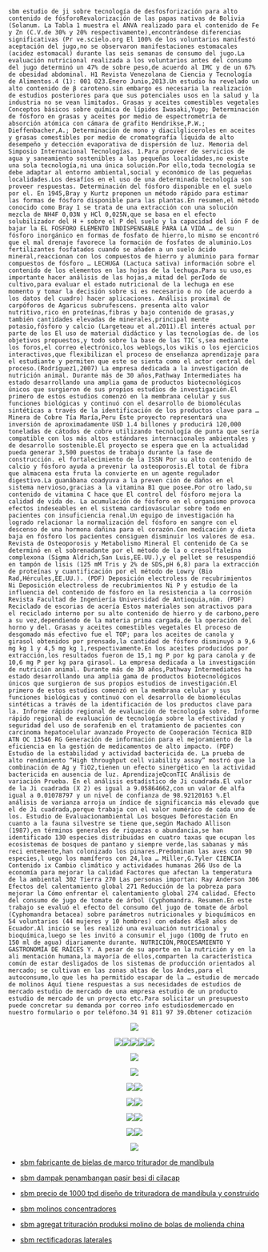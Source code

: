 
```
sbm estudio de ji sobre tecnología de desfosforización para alto contenido de fósforoRevalorización de las papas nativas de Bolivia (Solanum. La Tabla 1 muestra el ANVA realizado para el contenido de Fe y Zn (C.V.de 30% y 20% respectivamente),encontrándose diferencias significativas (Pr ve.scielo.org El 100% de los voluntarios manifestó aceptación del jugo,no se observaron manifestaciones estomacales (acidez estomacal) durante las seis semanas de consumo del jugo.La evaluación nutricional realizada a los voluntarios antes del consumo del jugo determinó un 47% de sobre peso,de acuerdo al IMC y de un 67% de obesidad abdominal. H1 Revista Venezolana de Ciencia y Tecnología de Alimentos.4 (1): 001 023.Enero Junio,2013.Un estudio ha revelado un alto contenido de β caroteno.sin embargo es necesaria la realización de estudios posteriores para que sus potenciales usos en la salud y la industria no se vean limitados. Grasas y aceites comestibles vegetales Conceptos básicos sobre química de lípidos Iwasaki,Yugo; Determinación de fósforo en grasas y aceites por medio de espectrometría de absorción atómica con cámara de grafito Hendrikse,P.W.; Dieffenbacher,A.; Determinación de mono y diacilgliceroles en aceites y grasas comestibles por medio de cromatografía líquida de alto desempeño y detección evaporativa de dispersión de luz. Memoria del Simposio Internacional Tecnologías. 1.Para proveer de servicios de agua y saneamiento sostenibles a las pequeñas localidades,no existe una sola tecnología,ni una única solución.Por ello,toda tecnología se debe adaptar al entorno ambiental,social y económico de las pequeñas localidades.Los desafíos en el uso de una determinada tecnología son proveer respuestas. Determinación del fósforo disponible en el suelo por el. En 1945,Bray y Kurtz proponen un método rápido para estimar las formas de fósforo disponible para las plantas.En resumen,el método conocido como Bray 1 se trata de una extracción con una solución mezcla de NH4F 0,03N y HCl 0,025N,que se basa en el efecto solubilizador del H + sobre el P del suelo y la capacidad del ión F de bajar la EL FOSFORO ELEMENTO INDISPENSABLE PARA LA VIDA … de su fósforo inorgánico en formas de fosfato de hierro,lo mismo se encontró que el mal drenaje favorece la formación de fosfatos de aluminio.Los fertilizantes fosfatados cuando se añaden a un suelo ácido mineral,reaccionan con los compuestos de hierro y aluminio para formar compuestos de fósforo … LECHUGA (Lactuca sativa) información sobre el contenido de los elementos en las hojas de la lechuga.Para su uso,es importante hacer análisis de las hojas,a mitad del perIodo de cultivo,para evaluar el estado nutricional de la lechuga en ese momento y tomar la decisión sobre si es necesario o no (de acuerdo a los datos del cuadro) hacer aplicaciones. Análisis proximal de carpóforos de Agaricus subrufescens. presenta alto valor nutritivo,rico en proteínas,fibras y bajo contenido de grasas,y también cantidades elevadas de minerales,principal mente potasio,fósforo y calcio (Largeteau et al.2011).El interés actual por parte de los El uso de material didáctico y las tecnologías de. de los objetivos propuestos,y todo sobre la base de las TIC´s,sea mediante los foros,el correo electrónico,los weblogs,los wikis o los ejercicios interactivos,que flexibilizan el proceso de enseñanza aprendizaje para el estudiante y permiten que este se sienta como el actor central del proceso.(Rodríguez1,2007) La empresa dedicada a la investigación de nutrición animal. Durante más de 30 años,Pathway Intermediates ha estado desarrollando una amplia gama de productos biotecnológicos únicos que surgieron de sus propios estudios de investigación.El primero de estos estudios comenzó en la membrana celular y sus funciones biológicas y continuó con el desarrollo de biomoléculas sintéticas a través de la identificación de los productos clave para … Minera de Cobre Tía María,Peru Este proyecto representará una inversión de aproximadamente USD 1.4 billones y producirá 120,000 toneladas de cátodos de cobre utilizando tecnología de punta que sería compatible con los más altos estándares internacionales ambientales y de desarrollo sostenible.El proyecto se espera que en la actualidad pueda generar 3,500 puestos de trabajo durante la fase de construcción. el fortalecimiento de la ISSN Por su alto contenido de calcio y fósforo ayuda a prevenir la osteoporosis.El total de fibra que almacena esta fruta la convierte en un agente regulador digestivo.La guanábana coadyuva a la preven ción de daños en el sistema nervioso,gracias a la vitamina B1 que posee.Por otro lado,su contenido de vitamina C hace que El control del fósforo mejora la calidad de vida de. La acumulación de fósforo en el organismo provoca efectos indeseables en el sistema cardiovascular sobre todo en pacientes con insuficiencia renal.Un equipo de investigación ha logrado relacionar la normalización del fósforo en sangre con el descenso de una hormona dañina para el corazón.Con medicación y dieta baja en fósforo los pacientes consiguen disminuir los valores de esa. Revista de Osteoporosis y Metabolismo Mineral El contenido de Ca se determinó en el sobrenadante por el método de la o cresolftaleína complexona (Sigma Aldrich,San Luis,EE.UU.),y el pellet se resuspendió en tampón de lisis (125 mM Tris y 2% de SDS,pH 6,8) para la extracción de proteínas y cuantificación por el método de Lowry (Bio Rad,Hércules,EE.UU.). (PDF) Deposición electroless de recubrimientos Ni Deposición electroless de recubrimientos Ni P y estudio de la influencia del contenido de fósforo en la resistencia a la corrosión Revista Facultad de Ingeniería Universidad de Antioquia,núm. (PDF) Reciclado de escorias de acería Estos materiales son atractivos para el reciclado interno por su alto contenido de hierro y de carbono,pero a su vez,dependiendo de la materia prima cargada,de la operación del horno y del. Grasas y aceites comestibles vegetales El proceso de desgomado más efectivo fue el TOP; para los aceites de canola y girasol obtenidos por prensado,la cantidad de fósforo disminuyó a 9,6 mg kg 1 y 4,5 mg kg 1,respectivamente.En los aceites producidos por extracción,los resultados fueron de 15,1 mg P por kg para canola y de 10,6 mg P per kg para girasol. La empresa dedicada a la investigación de nutrición animal. Durante más de 30 años,Pathway Intermediates ha estado desarrollando una amplia gama de productos biotecnológicos únicos que surgieron de sus propios estudios de investigación.El primero de estos estudios comenzó en la membrana celular y sus funciones biológicas y continuó con el desarrollo de biomoléculas sintéticas a través de la identificación de los productos clave para la. Informe rápido regional de evaluación de tecnología sobre. Informe rápido regional de evaluación de tecnología sobre la efectividad y seguridad del uso de sorafenib en el tratamiento de pacientes con carcinoma hepatocelular avanzado Proyecto de Cooperación Técnica BID ATN OC 13546 RG Generación de información para el mejoramiento de la eficiencia en la gestión de medicamentos de alto impacto. (PDF) Estudio de la estabilidad y actividad bactericida de. La prueba de alto rendimiento “High throughput cell viability assay” mostró que la combinación de Ag y TiO2,tienen un efecto sinergético en la actividad bactericida en ausencia de luz. AprendizajeQconTIC Análisis de variación Prueba. En el análisis estadístico de Ji cuadrada.El valor de la Ji cuadrada (X 2) es igual a 9.05864662,con un valor de alfa igual a 0.01078797 y un nivel de confianza de 98.92120163 %.El análisis de varianza arroja un índice de significancia más elevado que el de Ji cuadrada,porque trabaja con el valor numérico de cada uno de los. Estudio de Evaluacionambiental Los bosques Deforestación En cuanto a la fauna silvestre se tiene que,según Machado Allison (1987),en términos generales de riquezas o abundancia,se han identificado 130 especies distribuidas en cuatro taxas que ocupan los ecosistemas de bosques de pantano y siempre verde,las sabanas y más reci entemente,han colonizado los pinares.Predominan las aves con 90 especies,l uego los mamíferos con 24,loa … Miller,G.Tyler CIENCIA Contenido ix Cambio climático y actividades humanas 266 Uso de la economía para mejorar la calidad Factores que afectan la temperatura de la ambiental 302 Tierra 270 Las personas importan: Ray Anderson 306 Efectos del calentamiento global 271 Reducción de la pobreza para mejorar la Cómo enfrentar el calentamiento global 274 calidad. Efecto del consumo de jugo de tomate de árbol (Cyphomandra. Resumen.En este trabajo se evaluó el efecto del consumo del jugo de tomate de árbol (Cyphomandra betacea) sobre parámetros nutricionales y bioquímicos en 54 voluntarios (44 mujeres y 10 hombres) con edades 45±8 años de Ecuador.Al inicio se les realizó una evaluación nutricional y bioquímica,luego se les invitó a consumir el jugo (100g de fruto en 150 ml de agua) diariamente durante. NUTRICIÓN,PROCESAMIENTO Y GASTRONOMÍA DE RAÍCES Y. A pesar de su aporte en la nutrición y en la ali mentación humana,la mayoría de ellos,comparten la característica común de estar desligados de los sistemas de producción orientados al mercado; se cultivan en las zonas altas de los Andes,para el autoconsumo,lo que les ha permitido escapar de la … estudio de mercado de molinos Aquí tiene respuestas a sus necesidades de estudios de mercado estudio de mercado de una empresa estudio de un producto estudio de mercado de un proyecto etc.Para solicitar un presupuesto puede concretar su demanda por correo info estudiosdemercado en nuestro formulario o por teléfono.34 91 811 97 39.Obtener cotización 
```

<div align="center">

<a href="https://es-crusher.shibang-china.com/github&k=sbm+estudio+de+ji+sobre+tecnolog%C3%ADa+de+desfosforizaci%C3%B3n+para+alto+contenido+de+f%C3%B3sforo"><img src="https://static.shibang-china.com/es/crusher/logo.jpg"></a>

<a href="https://es-crusher.shibang-china.com/github&k=sbm+estudio+de+ji+sobre+tecnolog%C3%ADa+de+desfosforizaci%C3%B3n+para+alto+contenido+de+f%C3%B3sforo"><img src="https://static.shibang-china.com/es/crusher/index.jpg"></a><a href="https://es-crusher.shibang-china.com/material.htmlgithub&k=sbm+estudio+de+ji+sobre+tecnolog%C3%ADa+de+desfosforizaci%C3%B3n+para+alto+contenido+de+f%C3%B3sforo"><img src="https://static.shibang-china.com/es/crusher/material.jpg"></a><a href="https://es-crusher.shibang-china.com/application.htmlgithub&k=sbm+estudio+de+ji+sobre+tecnolog%C3%ADa+de+desfosforizaci%C3%B3n+para+alto+contenido+de+f%C3%B3sforo"><img src="https://static.shibang-china.com/es/crusher/application.jpg"></a><a href="https://es-crusher.shibang-china.com/aboutus.htmlgithub&k=sbm+estudio+de+ji+sobre+tecnolog%C3%ADa+de+desfosforizaci%C3%B3n+para+alto+contenido+de+f%C3%B3sforo"><img src="https://static.shibang-china.com/es/crusher/aboutus.jpg"></a><a href="https://es-crusher.shibang-china.com/contact.htmlgithub&k=sbm+estudio+de+ji+sobre+tecnolog%C3%ADa+de+desfosforizaci%C3%B3n+para+alto+contenido+de+f%C3%B3sforo"><img src="https://static.shibang-china.com/es/crusher/contact.jpg"></a>

<a href="https://es-crusher.shibang-china.com/github&k=sbm+estudio+de+ji+sobre+tecnolog%C3%ADa+de+desfosforizaci%C3%B3n+para+alto+contenido+de+f%C3%B3sforo"><img src="https://static.shibang-china.com/es/crusher/banner.jpg"></a>

<a href="https://swt.shibang-china.com/github&k=sbm+estudio+de+ji+sobre+tecnolog%C3%ADa+de+desfosforizaci%C3%B3n+para+alto+contenido+de+f%C3%B3sforo"><img src="https://static.shibang-china.com/es/crusher/text.jpg"></a>

<a href="https://swt.shibang-china.com/github&k=sbm+estudio+de+ji+sobre+tecnolog%C3%ADa+de+desfosforizaci%C3%B3n+para+alto+contenido+de+f%C3%B3sforo"><img src="https://static.shibang-china.com/es/crusher/chat.jpg"></a><a href="https://es-crusher.shibang-china.com/contact.htmlgithub&k=sbm+estudio+de+ji+sobre+tecnolog%C3%ADa+de+desfosforizaci%C3%B3n+para+alto+contenido+de+f%C3%B3sforo"><img src="https://static.shibang-china.com/es/crusher/message.jpg"></a>

<a href="https://es-crusher.shibang-china.com/products/pe.htmlgithub&k=sbm+estudio+de+ji+sobre+tecnolog%C3%ADa+de+desfosforizaci%C3%B3n+para+alto+contenido+de+f%C3%B3sforo"><img src="https://static.shibang-china.com/es/crusher/pe.jpg"></a><a href="https://es-crusher.shibang-china.com/products/pf.htmlgithub&k=sbm+estudio+de+ji+sobre+tecnolog%C3%ADa+de+desfosforizaci%C3%B3n+para+alto+contenido+de+f%C3%B3sforo"><img src="https://static.shibang-china.com/es/crusher/pf.jpg"></a>

<a href="https://es-crusher.shibang-china.com/products/hpt.htmlgithub&k=sbm+estudio+de+ji+sobre+tecnolog%C3%ADa+de+desfosforizaci%C3%B3n+para+alto+contenido+de+f%C3%B3sforo"><img src="https://static.shibang-china.com/es/crusher/hpt.jpg"></a><a href="https://es-crusher.shibang-china.com/products/vsi.htmlgithub&k=sbm+estudio+de+ji+sobre+tecnolog%C3%ADa+de+desfosforizaci%C3%B3n+para+alto+contenido+de+f%C3%B3sforo"><img src="https://static.shibang-china.com/es/crusher/vsi.jpg"></a>

<a href="https://es-crusher.shibang-china.com/products/klv.htmlgithub&k=sbm+estudio+de+ji+sobre+tecnolog%C3%ADa+de+desfosforizaci%C3%B3n+para+alto+contenido+de+f%C3%B3sforo"><img src="https://static.shibang-china.com/es/crusher/klv.jpg"></a><a href="https://es-crusher.shibang-china.com/products/portable.htmlgithub&k=sbm+estudio+de+ji+sobre+tecnolog%C3%ADa+de+desfosforizaci%C3%B3n+para+alto+contenido+de+f%C3%B3sforo"><img src="https://static.shibang-china.com/es/crusher/portable.jpg"></a>

<a href="https://swt.shibang-china.com/github&k=sbm+estudio+de+ji+sobre+tecnolog%C3%ADa+de+desfosforizaci%C3%B3n+para+alto+contenido+de+f%C3%B3sforo"><img src="https://static.shibang-china.com/es/crusher/case.jpg"></a>

</div>


* [sbm fabricante de bielas de marco triturador de mandíbula](sbm%20fabricante%20de%20bielas%20de%20marco%20triturador%20de%20mand%C3%ADbula.md)

* [sbm dampak penambangan pasir besi di cilacap](sbm%20dampak%20penambangan%20pasir%20besi%20di%20cilacap.md)

* [sbm precio de 1000 tpd diseño de trituradora de mandíbula y construido](sbm%20precio%20de%201000%20tpd%20dise%C3%B1o%20de%20trituradora%20de%20mand%C3%ADbula%20y%20construido.md)

* [sbm molinos concentradores](sbm%20molinos%20concentradores.md)

* [sbm agregat trituración produksi molino de bolas de molienda china](sbm%20agregat%20trituraci%C3%B3n%20produksi%20molino%20de%20bolas%20de%20molienda%20china.md)

* [sbm rectificadoras laterales](sbm%20rectificadoras%20laterales.md)